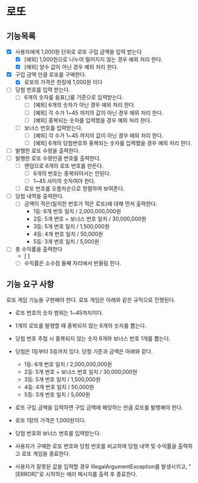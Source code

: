 # 로또

## 기능목록
- [x] 사용자에게 1,000원 단위로 로또 구입 금액을 입력 받는다
    - [x] [예외] 1,000원으로 나누어 떨어지지 않는 경우 예외 처리 한다.
    - [x] [예외] 양수 값이 아닌 경우 예외 처리 한다.
- [x] 구입 금액 만큼 로또를 구매한다.
    - [x] 로또의 가격은 한장에 1,000원 이다
- [ ] 당첨 번호를 입력 받는다.
    - [ ] 6개의 숫자를 쉼표(,)를 기준으로 입력받는다.
        - [ ] [예외] 6개의 숫자가 아닌 경우 예외 처리 한다.
        - [ ] [예외] 각 수가 1~45 까지의 값이 아닌 경우 예외 처리 한다.
        - [ ] [예외] 중복되는 숫자를 입력했을 경우 예외 처리 한다.
    - [ ] 보너스 번호를 입력받는다.
        - [ ] [예외] 각 수가 1~45 까지의 값이 아닌 경우 예외 처리 한다.
        - [ ] [예외] 6개의 당첨번호와 중복되는 숫자를 입력했을 경우 예외 처리 한다.
- [ ] 발행한 로또 수량을 출력한다.
- [ ] 발행한 로또 수량만큼 번호를 출력한다.
    - [ ] 랜덤으로 6개의 로또 번호를 만든다.
        - [ ] 6개의 번호는 중복되어서는 안된다.
        - [ ] 1~45 사이의 숫자여야 한다.
    - [ ] 로또 번호를 오름차순으로 정렬하여 보여준다.
- [ ] 당첨 내역을 출력한다.
    - [ ] 금액이 적은(일치한 번호가 적은 로또)에 대해 먼저 출력한다.
        - 1등: 6개 번호 일치 / 2,000,000,000원
        - 2등: 5개 번호 + 보너스 번호 일치 / 30,000,000원
        - 3등: 5개 번호 일치 / 1,500,000원
        - 4등: 4개 번호 일치 / 50,000원
        - 5등: 3개 번호 일치 / 5,000원
- [ ] 총 수익률을 출력한다
    - [ ] 
    - [ ] 수익률은 소수점 둘째 자리에서 반올림 한다.

## 기능 요구 사항
로또 게임 기능을 구현해야 한다. 로또 게임은 아래와 같은 규칙으로 진행된다.

- 로또 번호의 숫자 범위는 1~45까지이다.
- 1개의 로또를 발행할 때 중복되지 않는 6개의 숫자를 뽑는다.
- 당첨 번호 추첨 시 중복되지 않는 숫자 6개와 보너스 번호 1개를 뽑는다.
- 당첨은 1등부터 5등까지 있다. 당첨 기준과 금액은 아래와 같다.
    - 1등: 6개 번호 일치 / 2,000,000,000원
    - 2등: 5개 번호 + 보너스 번호 일치 / 30,000,000원
    - 3등: 5개 번호 일치 / 1,500,000원
    - 4등: 4개 번호 일치 / 50,000원
    - 5등: 3개 번호 일치 / 5,000원


- 로또 구입 금액을 입력하면 구입 금액에 해당하는 만큼 로또를 발행해야 한다.
- 로또 1장의 가격은 1,000원이다.
- 당첨 번호와 보너스 번호를 입력받는다.
- 사용자가 구매한 로또 번호와 당첨 번호를 비교하여 당첨 내역 및 수익률을 출력하고 로또 게임을 종료한다.
- 사용자가 잘못된 값을 입력할 경우 IllegalArgumentException를 발생시키고, "[ERROR]"로 시작하는 에러 메시지를 출력 후 종료한다.


